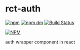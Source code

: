 rct-auth
=======================================
[![npm](https://img.shields.io/npm/v/rct-auth.svg)](https://www.npmjs.com/package/rct-auth)
[![npm dm](https://img.shields.io/npm/dm/rct-auth.svg)](https://www.npmjs.com/package/rct-auth)
[![Build Status](https://travis-ci.org/linehat/rct-auth.svg?branch=master)](https://https://travis-ci.org/linehat/rct-auth)  

[![NPM](https://nodei.co/npm/istanbul.png?downloads=true)](https://nodei.co/npm/istanbul/)


auth wrapper component in react 
